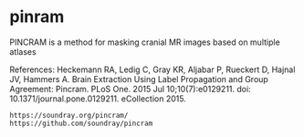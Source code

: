 # pinram
PINCRAM is a method for masking cranial MR images based on multiple atlases

References:
    Heckemann RA, Ledig C, Gray KR, Aljabar P, Rueckert D, Hajnal JV, Hammers A. Brain Extraction Using Label Propagation and Group Agreement: Pincram. PLoS One. 2015 Jul 10;10(7):e0129211. doi: 10.1371/journal.pone.0129211. eCollection 2015.  

    https://soundray.org/pincram/  
    https://github.com/soundray/pincram  
